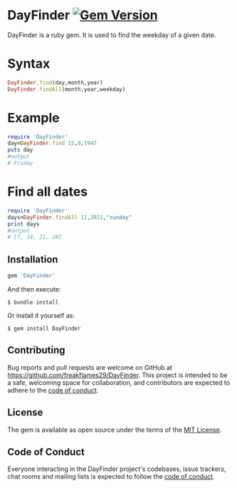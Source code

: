# DayFinder [![Gem Version](https://badge.fury.io/rb/DayFinder.svg)](https://badge.fury.io/rb/DayFinder)
DayFinder is a ruby gem. It is used to find the weekday of a given date.


# Syntax
```ruby
DayFinder.find(day,month,year)
DayFinder.findAll(month,year,weekday)
```

# Example
```ruby
require 'DayFinder'
day=DayFinder.find 15,8,1947
puts day
#output
# Friday
```
# Find all dates 
```ruby
require 'DayFinder'
days=DayFinder.findAll 11,2021,"sunday"
print days
#output
# [7, 14, 21, 28]

```
## Installation
```ruby
gem 'DayFinder'
```

And then execute:

    $ bundle install

Or install it yourself as:

    $ gem install DayFinder


## Contributing

Bug reports and pull requests are welcome on GitHub at https://github.com/freakflames29/DayFinder. This project is intended to be a safe, welcoming space for collaboration, and contributors are expected to adhere to the [code of conduct](https://github.com/freakflames29/DayFinder/blob/master/CODE_OF_CONDUCT.md).

## License

The gem is available as open source under the terms of the [MIT License](https://opensource.org/licenses/MIT).

## Code of Conduct

Everyone interacting in the DayFinder project's codebases, issue trackers, chat rooms and mailing lists is expected to follow the [code of conduct](https://github.com/freakflames29/DayFinder/blob/main/CODE_OF_CONDUCT.md).
